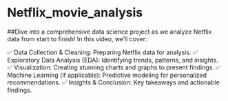 # Netflix_movie_analysis

##Dive into a comprehensive data science project as we analyze Netflix data from start to finish! In this video, we’ll cover:

✅ Data Collection & Cleaning: Preparing Netflix data for analysis.
✅ Exploratory Data Analysis (EDA): Identifying trends, patterns, and insights.
✅ Visualization: Creating stunning charts and graphs to present findings.
✅ Machine Learning (if applicable): Predictive modeling for personalized recommendations.
✅ Insights & Conclusion: Key takeaways and actionable findings.
